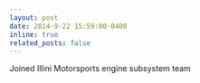 ```yaml
---
layout: post
date: 2014-9-22 15:59:00-0400
inline: true
related_posts: false
---
```


Joined Illini Motorsports engine subsystem team